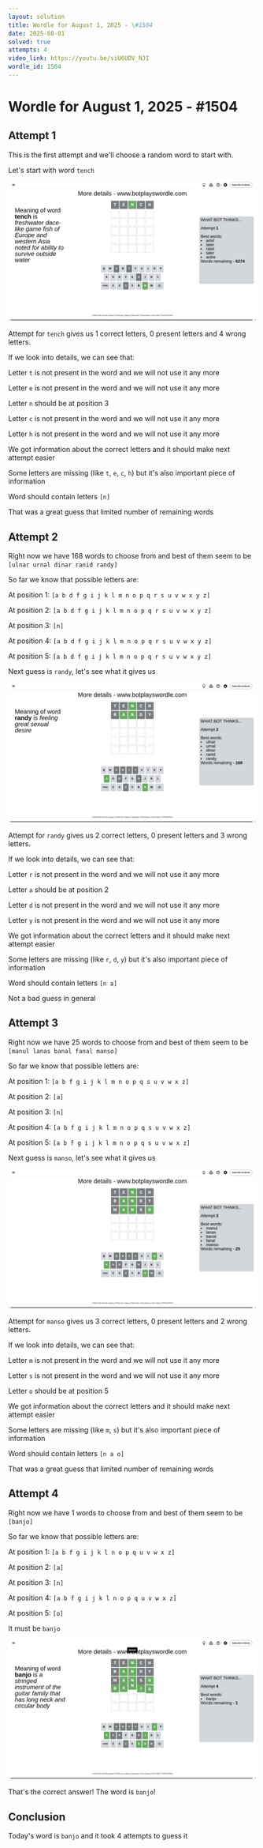 ```yaml
---
layout: solution
title: Wordle for August 1, 2025 - \#1504
date: 2025-08-01
solved: true
attempts: 4
video_link: https://youtu.be/siU6UDV_NJI
wordle_id: 1504
---
```


# Wordle for August 1, 2025 - \#1504

## Attempt 1

This is the first attempt and we'll choose a random word to start with.

Let's start with word `tench`

![Attempt 1](2025-08-01/attempt-1.png)

Attempt for `tench` gives us 1 correct letters, 0 present letters and 4 wrong letters.

If we look into details, we can see that:

Letter `t` is not present in the word and we will not use it any more

Letter `e` is not present in the word and we will not use it any more

Letter `n` should be at position 3

Letter `c` is not present in the word and we will not use it any more

Letter `h` is not present in the word and we will not use it any more

We got information about the correct letters and it should make next attempt easier

Some letters are missing (like `t`, `e`, `c`, `h`) but it's also important piece of information

Word should contain letters `[n]`

That was a great guess that limited number of remaining words



## Attempt 2

Right now we have 168 words to choose from and best of them seem to be `[ulnar urnal dinar ranid randy]`

So far we know that possible letters are:

At position 1: `[a b d f g i j k l m n o p q r s u v w x y z]`

At position 2: `[a b d f g i j k l m n o p q r s u v w x y z]`

At position 3: `[n]`

At position 4: `[a b d f g i j k l m n o p q r s u v w x y z]`

At position 5: `[a b d f g i j k l m n o p q r s u v w x y z]`

Next guess is `randy`, let's see what it gives us

![Attempt 2](2025-08-01/attempt-2.png)

Attempt for `randy` gives us 2 correct letters, 0 present letters and 3 wrong letters.

If we look into details, we can see that:

Letter `r` is not present in the word and we will not use it any more

Letter `a` should be at position 2

Letter `d` is not present in the word and we will not use it any more

Letter `y` is not present in the word and we will not use it any more

We got information about the correct letters and it should make next attempt easier

Some letters are missing (like `r`, `d`, `y`) but it's also important piece of information

Word should contain letters `[n a]`

Not a bad guess in general



## Attempt 3

Right now we have 25 words to choose from and best of them seem to be `[manul lanas banal fanal manso]`

So far we know that possible letters are:

At position 1: `[a b f g i j k l m n o p q s u v w x z]`

At position 2: `[a]`

At position 3: `[n]`

At position 4: `[a b f g i j k l m n o p q s u v w x z]`

At position 5: `[a b f g i j k l m n o p q s u v w x z]`

Next guess is `manso`, let's see what it gives us

![Attempt 3](2025-08-01/attempt-3.png)

Attempt for `manso` gives us 3 correct letters, 0 present letters and 2 wrong letters.

If we look into details, we can see that:

Letter `m` is not present in the word and we will not use it any more

Letter `s` is not present in the word and we will not use it any more

Letter `o` should be at position 5

We got information about the correct letters and it should make next attempt easier

Some letters are missing (like `m`, `s`) but it's also important piece of information

Word should contain letters `[n a o]`

That was a great guess that limited number of remaining words



## Attempt 4

Right now we have 1 words to choose from and best of them seem to be `[banjo]`

So far we know that possible letters are:

At position 1: `[a b f g i j k l n o p q u v w x z]`

At position 2: `[a]`

At position 3: `[n]`

At position 4: `[a b f g i j k l n o p q u v w x z]`

At position 5: `[o]`

It must be `banjo`

![Attempt 4](2025-08-01/attempt-4.png)

That's the correct answer! The word is `banjo`!

## Conclusion

Today's word is `banjo` and it took 4 attempts to guess it

